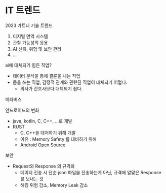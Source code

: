 # IT 트렌드



2023 가트너 기술 트렌드

1. 디지털 면역 시스템
2. 관찰 가능성의 응용
3. AI 신뢰, 위협 및 보안 관리
4. ...



ai에 대체되기 힘든 직업?

- 데이터 분석을 통해 결론을 내는 직업
- 몸을 쓰는 직업, 감정적 관계와 관련된 직업이 대체되기 어렵다.
  - 의사가 간호사보다 대체되기 쉽다.



메타버스



안드로이드의 변화

- java, kotlin, C, C++, ...로 개발
- RUST 
  - C, C++을 대처하기 위해 개발
  - 이유 : Memory Safety 를 대비하기 위해
  - Android Open Source



보안

- Request와 Response 의 규격화
  - 데이터 전송 시 단순 json 파일을 전송하는게 아닌, 규격에 알맞은 Response를 보내는 것
  - 해킹 위험 감소, Memory Leak 감소


